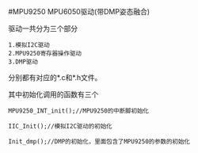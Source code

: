 #MPU9250 MPU6050驱动(带DMP姿态融合)

驱动一共分为三个部分

	1.模拟I2C驱动
	2.MPU9250寄存器操作驱动
	3.DMP驱动

分别都有对应的*.c和*.h文件。

其中初始化调用的函数有三个

	MPU9250_INT_init();//MPU9250的中断脚初始化
	
	IIC_Init();//模拟I2C驱动的初始化
	
	Init_dmp();//DMP的初始化，里面包含了MPU9250的参数的初始化